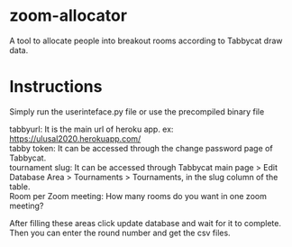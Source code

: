 # zoom-allocator
A tool to allocate people into breakout rooms according to Tabbycat draw data.

# Instructions
Simply run the userinteface.py file or use the precompiled binary file

tabbyurl: It is the main url of heroku app. ex: https://ulusal2020.herokuapp.com/  
tabby token: It can be accessed through the change password page of Tabbycat.  
tournament slug: It can be accessed through Tabbycat main page > Edit Database Area > Tournaments > Tournaments, in the slug column of the table.  
Room per Zoom meeting: How many rooms do you want in one zoom meeting?  

After filling these areas click update database and wait for it to complete.  
Then you can enter the round number and get the csv files.
